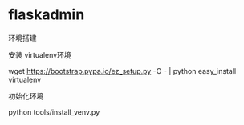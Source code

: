 flaskadmin
==========
环境搭建

安装 virtualenv环境

 wget https://bootstrap.pypa.io/ez_setup.py -O - | python
 easy_install virtualenv

初始化环境

python tools/install_venv.py
